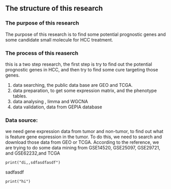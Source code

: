 ## The structure of this research
### The purpose of this research
The purpose of this research is to find some potential prognostic genes and some candidate small molecule for HCC treatment.
### The process of this reaserch
this is a two step research, the first step is try to find out the potential prognostic genes in HCC, and then try to find some cure targeting those genes. 

1. data searching, the public data base are GEO and TCGA.
2. data preparation, to get some expression matrix, and the phenotype tables. 
3. data analysing , limma and WGCNA
4. data validation, data from GEPIA database

### Data source: 
we need gene expression data from tumor and non-tumor, to find out what is feature gene expression in the tumor. To do this, we need to search and download those data from GEO or TCGA. According to the reference, we are trying to do some data mining from 
GSE14520, GSE25097, GSE29721, and GSE62232,and TCGA



```
print("di,,sdfasdfasdf")

```

sadfasdf

```
print("hi")

```
